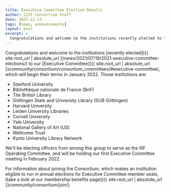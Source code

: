 ```yaml
---
title: Executive Committee Election Results
author: IIIF Consortium Staff
date: 2021-12-13
tags: [news, announcements]
layout: post
excerpt: >
  Congratulations and welcome to the institutions recently elected to the IIIF Executive Committee.
---
```


Congratulations and welcome to the institutions [recently elected]({{ site.root_url | absolute_url }}news/2021/07/19/2021-executive-committee-elections/) to our [Executive Committee]({{ site.root_url | absolute_url }}community/consortium/consortium_committees/#executive-committee), which will begin their terms in January 2022. Those institutions are:

- Stanford University
- Bibliothèque nationale de France (BnF)
- The British Library
- Göttingen State and University Library (SUB Göttingen)
- Harvard University
- Leiden University Libraries
- Cornell University
- Yale University
- National Gallery of Art (US)
- Wellcome Trust
- Kyoto University Library Network

We'll be electing officers from among this group to serve as the IIIF Operating Committee, and will be holding our first Executive Committee meeting in February 2022.

For information about joining the Consortium, which makes an institution eligible to run in annual elections for Executive Committee member seats, [take a look at our membership benefits page]({{ site.root_url | absolute_url }}community/consortium/join/).